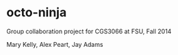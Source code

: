octo-ninja
==========

Group collaboration project for CGS3066 at FSU, Fall 2014

Mary Kelly,
Alex Peart,
Jay Adams
